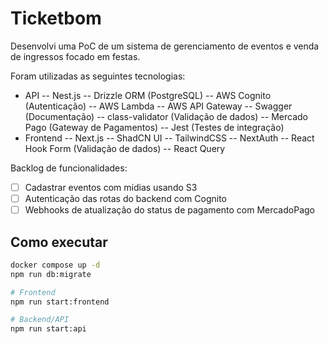 # Ticketbom
Desenvolvi uma PoC de um sistema de gerenciamento de eventos e venda de ingressos focado em festas.

Foram utilizadas as seguintes tecnologias:
- API
    -- Nest.js
    -- Drizzle ORM (PostgreSQL)
    -- AWS Cognito (Autenticação)
    -- AWS Lambda
    -- AWS API Gateway
    -- Swagger (Documentação)
    -- class-validator (Validação de dados)
    -- Mercado Pago (Gateway de Pagamentos)
    -- Jest (Testes de integração)
- Frontend
    -- Next.js
    -- ShadCN UI
    -- TailwindCSS
    -- NextAuth
    -- React Hook Form (Validação de dados)
    -- React Query

Backlog de funcionalidades:
- [ ] Cadastrar eventos com mídias usando S3
- [ ] Autenticação das rotas do backend com Cognito
- [ ] Webhooks de atualização do status de pagamento com MercadoPago

## Como executar
```bash
docker compose up -d
npm run db:migrate

# Frontend
npm run start:frontend

# Backend/API
npm run start:api
```